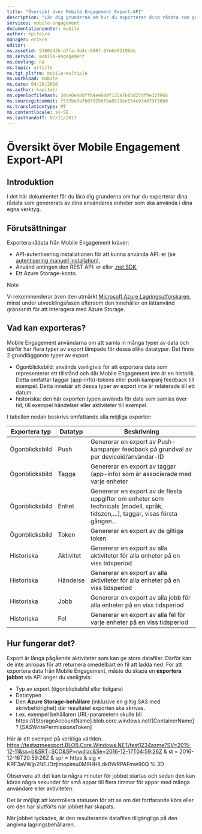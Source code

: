```yaml
---
title: "Översikt över Mobile Engagement Export-API"
description: "Lär dig grunderna om hur du exporterar dina rådata som genererats av dina användares enheter som ska använda i dina egna verktyg"
services: mobile-engagement
documentationcenter: mobile
author: kpiteira
manager: erikre
editor: 
ms.assetid: 9380d47b-d7fa-4d4c-888f-97e6482196bb
ms.service: mobile-engagement
ms.devlang: na
ms.topic: article
ms.tgt_pltfrm: mobile-multiple
ms.workload: mobile
ms.date: 04/26/2016
ms.author: kapiteir
ms.openlocfilehash: 346e0e480ff84ee849f135a7605d27df9e32f966
ms.sourcegitcommit: f537befafb079256fba0529ee554c034d73f36b0
ms.translationtype: MT
ms.contentlocale: sv-SE
ms.lasthandoff: 07/11/2017
---
```

# <a name="mobile-engagement-export-api-overview"></a>Översikt över Mobile Engagement Export-API
## <a name="introduction"></a>Introduktion
I det här dokumentet får du lära dig grunderna om hur du exporterar dina rådata som genererats av dina användares enheter som ska använda i dina egna verktyg.

## <a name="pre-requisites"></a>Förutsättningar
Exportera rådata från Mobile Engagement kräver:

* API-autentisering installationen för att kunna använda API: er (se [autentisering manuell installation](mobile-engagement-api-authentication-manual.md)),
* Använd antingen den REST API: er eller [.net SDK](mobile-engagement-dotnet-sdk-service-api.md),
* Ett Azure Storage-konto.

> [!NOTE]
> Vi rekommenderar även den utmärkt [Microsoft Azure Lagringsutforskaren](http://storageexplorer.com/), minst under utvecklingsfasen eftersom den innehåller en lättanvänd gränssnitt för att interagera med Azure Storage.
> 
> 

## <a name="what-can-be-exported"></a>Vad kan exporteras?
Mobile Engagement användarna om att samla in många typer av data och därför har flera typer av export lämpade för dessa olika datatyper.
Det finns 2 grundläggande typer av export:

* Ögonblicksbild: används vanligtvis för att exportera data som representerar ett tillstånd och där Mobile Engagement inte är en historik. Detta omfattar taggar (app-info)-tokens eller push kampanj feedback till exempel. Detta innebär att dessa typer av export inte är relaterade till ett datum.
* historiska: den här exporten typen används för data som samlas över tid, till exempel händelser eller aktiviteter till exempel.

I tabellen nedan beskrivs omfattande alla möjliga exporter:

| Exportera typ | Datatyp | Beskrivning |
| --- | --- | --- |
| Ögonblicksbild |Push |Genererar en export av Push-kampanjer feedback på grundval av per deviceid/användar-ID |
| Ögonblicksbild |Tagga |Genererar en export av taggar (app-info) som är associerade med varje enheter |
| Ögonblicksbild |Enhet |Genererar en export av de flesta uppgifter om enheter som technicals (modell, språk, tidszon,...), taggar, visas första gången... |
| Ögonblicksbild |Token |Genererar en export av de giltiga token |
| Historiska |Aktivitet |Genererar en export av alla aktiviteter för alla enheter på en viss tidsperiod |
| Historiska |Händelse |Genererar en export av alla aktiviteter för alla enheter på en viss tidsperiod |
| Historiska |Jobb |Genererar en export av alla jobb för alla enheter på en viss tidsperiod |
| Historiska |Fel |Genererar en export av alla fel för varje enheter på en viss tidsperiod |

## <a name="how-does-it-work"></a>Hur fungerar det?
Export är långa pågående aktiviteter som kan ge stora datafiler. Därför kan de inte anropas för att returnera omedelbart en fil att ladda ned.
För att exportera data från Mobile Engagement, måste du skapa en **exportera jobbet** via API anger du vanligtvis:

* Typ av export (ögonblicksbild eller tidigare)
* Datatypen
* Den **Azure Storage-behållare** (inklusive en giltig SAS med skrivbehörighet) där resultatet exporten ska skrivas.
* t.ex. exempel behållaren URL-parametern skulle bli https://[StorageAccountName].blob.core.windows.net/[ContainerName]? [SASWritePermissionsToken]  

Här är ett exempel på verkliga världen. https://testazmeexport.BLOB.Core.Windows.NET/test1234azme?SV=2015-12-11&ss=b&SRT=SCO&SP=rwdlac&Se=2016-12-17T04:59:26Z & st = 2016-12-16T20:59:26Z & spr = https & sig = KRF3aVWjp2NEJDzjlmoplmu0M9HHlLdkBWRPAFmw90Q % 3D

Observera att det kan ta några minuter för jobbet startas och sedan den kan köras några sekunder för små appar till flera timmar för appar med många användare eller aktiviteten.

Det är möjligt att kontrollera statusen för att se om det fortfarande körs eller om den har slutförts när jobbet har skapats.

När jobbet lyckades, är den resulterande datafilen tillgängliga på den angivna lagringsbehållaren.


